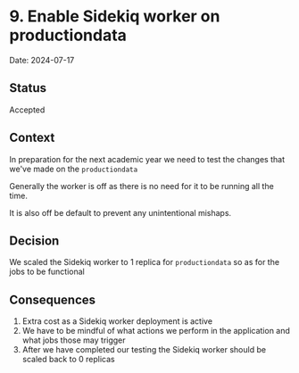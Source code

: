 # 9. Enable Sidekiq worker on productiondata

Date: 2024-07-17

## Status

Accepted

## Context

In preparation for the next academic year we need to test the changes that we've made on the `productiondata`

Generally the worker is off as there is no need for it to be running all the time.

It is also off be default to prevent any unintentional mishaps.

## Decision

We scaled the Sidekiq worker to 1 replica for `productiondata` so as for the jobs to be functional

## Consequences

1. Extra cost as a Sidekiq worker deployment is active
2. We have to be mindful of what actions we perform in the application and what jobs those may trigger
3. After we have completed our testing the Sidekiq worker should be scaled back to 0 replicas
